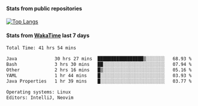 #### Stats from public repositories

[![Top Langs](https://github-readme-stats.vercel.app/api/top-langs/?username=hyoghurt&layout=compact&exclude_repo=multiserver,docker_compose&langs_count=6)](https://github.com/anuraghazra/github-readme-stats)

#### Stats from [WakaTime](https://wakatime.com/@hyoghurt) last 7 days
<!--START_SECTION:waka-->

```txt
Total Time: 41 hrs 54 mins

Java              30 hrs 27 mins  █████████████████▒░░░░░░░   68.93 %
Bash              3 hrs 30 mins   ██░░░░░░░░░░░░░░░░░░░░░░░   07.94 %
Other             2 hrs 16 mins   █▒░░░░░░░░░░░░░░░░░░░░░░░   05.16 %
YAML              1 hr 44 mins    █░░░░░░░░░░░░░░░░░░░░░░░░   03.93 %
Java Properties   1 hr 39 mins    █░░░░░░░░░░░░░░░░░░░░░░░░   03.77 %

Operating systems: Linux
Editors: IntelliJ, Neovim
```

<!--END_SECTION:waka-->
